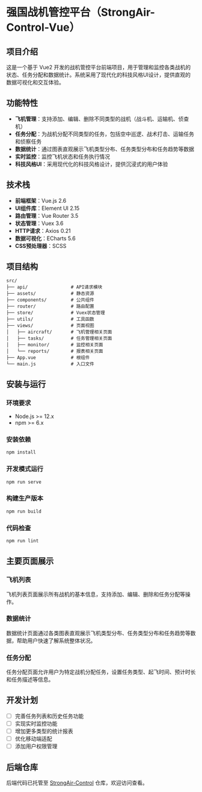 # 强国战机管控平台（**StrongAir-Control-Vue**）

## 项目介绍
这是一个基于 Vue2 开发的战机管控平台前端项目，用于管理和监控各类战机的状态、任务分配和数据统计。系统采用了现代化的科技风格UI设计，提供直观的数据可视化和交互体验。

## 功能特性

- **飞机管理**：支持添加、编辑、删除不同类型的战机（战斗机、运输机、侦查机）
- **任务分配**：为战机分配不同类型的任务，包括空中巡逻、战术打击、运输任务和侦察任务
- **数据统计**：通过图表直观展示飞机类型分布、任务类型分布和任务趋势等数据
- **实时监控**：监控飞机状态和任务执行情况
- **科技风格UI**：采用现代化的科技风格设计，提供沉浸式的用户体验

## 技术栈

- **前端框架**：Vue.js 2.6
- **UI组件库**：Element UI 2.15
- **路由管理**：Vue Router 3.5
- **状态管理**：Vuex 3.6
- **HTTP请求**：Axios 0.21
- **数据可视化**：ECharts 5.6
- **CSS预处理器**：SCSS

## 项目结构

```
src/
├── api/                # API请求模块
├── assets/             # 静态资源
├── components/         # 公共组件
├── router/             # 路由配置
├── store/              # Vuex状态管理
├── utils/              # 工具函数
├── views/              # 页面视图
│   ├── aircraft/       # 飞机管理相关页面
│   ├── tasks/          # 任务管理相关页面
│   ├── monitor/        # 监控相关页面
│   └── reports/        # 报表相关页面
├── App.vue             # 根组件
└── main.js             # 入口文件
```

## 安装与运行

### 环境要求

- Node.js >= 12.x
- npm >= 6.x

### 安装依赖

```bash
npm install
```

### 开发模式运行

```bash
npm run serve
```

### 构建生产版本

```bash
npm run build
```

### 代码检查

```bash
npm run lint
```

## 主要页面展示

### 飞机列表

飞机列表页面展示所有战机的基本信息，支持添加、编辑、删除和任务分配等操作。

### 数据统计

数据统计页面通过各类图表直观展示飞机类型分布、任务类型分布和任务趋势等数据，帮助用户快速了解系统整体状况。

### 任务分配

任务分配页面允许用户为特定战机分配任务，设置任务类型、起飞时间、预计时长和任务描述等信息。

## 开发计划

- [ ] 完善任务列表和历史任务功能
- [ ] 实现实时监控功能
- [ ] 增加更多类型的统计报表
- [ ] 优化移动端适配
- [ ] 添加用户权限管理

## 后端仓库

后端代码已托管至 [StrongAir-Control](https://github.com/2423560192/StrongAir-Control) 仓库，欢迎访问查看。